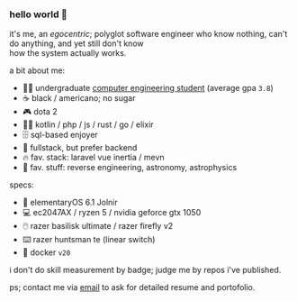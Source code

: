 ### hello world 👋

it's me, an _egocentric_; polyglot software engineer who know nothing, can't do anything, and yet still don't know<br/>how the system actually works.

a bit about me:

- 🧑‍🎓 undergraduate [computer engineering student](https://ft.undip.ac.id/en/site/) (average gpa `3.8`)
- ☕ black / americano; no sugar
- 🎮 dota 2
- 👨‍💻 kotlin / php / js / rust / go / elixir
- 🗄️ sql-based enjoyer
- 🚀 fullstack, but prefer backend
- 🔥 fav. stack: laravel vue inertia / mevn
- 🌟 fav. stuff: reverse engineering, astronomy, astrophysics

specs:

- 📀 elementaryOS 6.1 Jolnir
- 💻 ec2047AX / ryzen 5 / nvidia geforce gtx 1050
- 🖱️ razer basilisk ultimate / razer firefly v2
- ⌨️ razer huntsman te (linear switch)
- 🐋 docker `v20`

i don't do skill measurement by badge; judge me by repos i've published.

ps; contact me via [email](mailto:ezralazuardy@students.undip.ac.id) to ask for detailed resume and portofolio.
